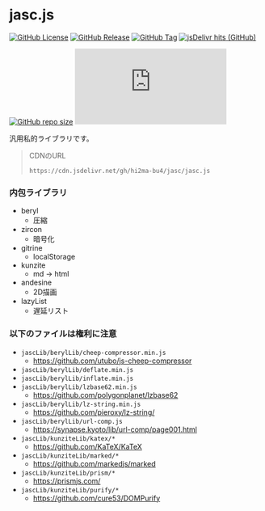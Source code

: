# jasc.js

[![GitHub License](https://img.shields.io/github/license/hi2ma-bu4/jasc)](https://github.com/hi2ma-bu4/jasc/blob/main/LICENSE)
[![GitHub Release](https://img.shields.io/github/v/release/hi2ma-bu4/jasc?label=latest)](https://github.com/hi2ma-bu4/jasc/releases/latest)
[![GitHub Tag](https://img.shields.io/github/v/tag/hi2ma-bu4/jasc?label=newest)](https://github.com/hi2ma-bu4/jasc/releases)
[![jsDelivr hits (GitHub)](https://img.shields.io/jsdelivr/gh/hy/hi2ma-bu4/jasc?logo=jsdelivr&logoColor=%23fff)](https://cdn.jsdelivr.net/gh/hi2ma-bu4/jasc/jasc.js)

[![GitHub repo size](https://img.shields.io/github/repo-size/hi2ma-bu4/jasc)](https://github.com/hi2ma-bu4/jasc)
[![GitHub file size in bytes](https://img.shields.io/github/size/hi2ma-bu4/jasc/jasc.js?label=jasc.js)](https://github.com/hi2ma-bu4/jasc/blob/main/jasc.js)





汎用私的ライブラリです。

> CDNのURL
> ```
> https://cdn.jsdelivr.net/gh/hi2ma-bu4/jasc/jasc.js
> ```

### 内包ライブラリ
* beryl
  * 圧縮
* zircon
  * 暗号化
* gitrine
  * localStorage
* kunzite
  * md -> html
* andesine
  * 2D描画
* lazyList
  * 遅延リスト

### 以下のファイルは権利に注意
* `jascLib/berylLib/cheep-compressor.min.js`
  * https://github.com/utubo/js-cheep-compressor
* `jascLib/berylLib/deflate.min.js`
* `jascLib/berylLib/inflate.min.js`
* `jascLib/berylLib/lzbase62.min.js`
  * https://github.com/polygonplanet/lzbase62
* `jascLib/berylLib/lz-string.min.js`
  * https://github.com/pieroxy/lz-string/
* `jascLib/berylLib/url-comp.js`
  * https://synapse.kyoto/lib/url-comp/page001.html
* `jascLib/kunziteLib/katex/*`
  * https://github.com/KaTeX/KaTeX
* `jascLib/kunziteLib/marked/*`
  * https://github.com/markedjs/marked
* `jascLib/kunziteLib/prism/*`
  * https://prismjs.com/
* `jascLib/kunziteLib/purify/*`
  * https://github.com/cure53/DOMPurify
